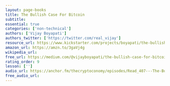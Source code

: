 ```yaml
---
layout: page-books
title: The Bullish Case For Bitcoin
subtitle: 
essential: true
categories: ['non-technical']
authors: ['Vijay Boyapati']
authors_twitter: ['https://twitter.com/real_vijay']
resource_url: https://www.kickstarter.com/projects/boyapati/the-bullish-case-for-bitcoin-book-launch
amazon_url: https://amzn.to/3gaVj4g
wikipedia_url: 
free_url: https://medium.com/@vijayboyapati/the-bullish-case-for-bitcoin-6ecc8bdecc1
rating_order: 9
lesson: ['']
audio_url: https://anchor.fm/thecryptoconomy/episodes/Read_407---The-Bullish-Case-for-Bitcoin-Vijay-Boyapati-efpi06/a-a2hgo5d
free_audio_url: 
---
```

